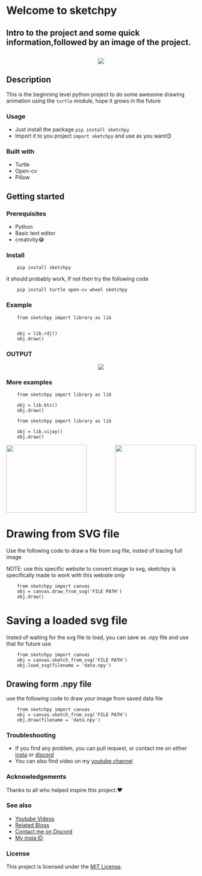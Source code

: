 # Welcome to sketchpy

<h2>Intro to the project and some quick information,followed by an image of the project.<h2>

<div align="center">
    <img src = "images/rdj.jpg"></a>
</div>

## Description

This is the beginning level python project to do some awesome drawing animation using the `turtle` module, hope it grows in the future

### Usage

- Just install the package `pip install sketchpy`
- Import it to you project `import sketchpy` and use as you want😊

### Built with

- Turtle 
- Open-cv
- Pillow

## Getting started

### Prerequisites

- Python
- Basic text editor
- creativity😂

### Install

```
    pip install sketchpy
```
it should probably work, If not then try the following code
    
```
    pip install turtle open-cv wheel sketchpy
```


### Example

```
    from sketchpy import library as lib
    

    obj = lib.rdj()
    obj.draw()
```

### OUTPUT
<div align = "center">
   <img src = "https://user-images.githubusercontent.com/80098044/154792552-59c53805-35b9-46e0-be37-2c5dae0a87d1.gif">
</div>

    
### More examples

```
    from sketchpy import library as lib
    
    obj = lib.bts()
    obj.draw()
```

```
    from sketchpy import library as lib

    obj = lib.vijay()
    obj.draw()
```
<div align = 'center' style = "display: flex; justify-content: space-between;"> 
<img src = "https://user-images.githubusercontent.com/80098044/154793329-e8ec9635-b49e-4898-8a3e-6462645d6c8c.gif" height = 180 width = 214>
<img src = "https://user-images.githubusercontent.com/80098044/154793382-6d012c24-adbf-4c5a-bd51-b5095a34e9fe.gif" height = 180 width = 214>
</div>
    
# Drawing from SVG file
    
Use the following code to draw a file from svg file, insted of tracing full image
    
NOTE: use this specific website to convert image to svg, sketchpy is specifically 
      made to work with this website only
    
```
    from sketchpy import canvas
    obj = canvas.draw_from_svg('FILE PATH')
    obj.draw()
```
    
# Saving a loaded svg file

Insted of waiting for the svg file to load, you can save as .npy file and use that for future use
    
```
    from sketchpy import canvas
    obj = canvas.sketch_from_svg('FILE PATH')
    obj.load_svg(filename = 'data.npy')
```

## Drawing form .npy file

use the following code to draw your image from saved data file
    
```
    from sketchpy import canvas
    obj = canvas.sketch_from_svg('FILE PATH')
    obj.draw(filename = 'data.npy')
``` 

### Troubleshooting

- If you find any problem, you can pull request, or contact me on either [insta](https://www.instagram.com/mr.m_y_s_t_e_r_y/) or [discord](https://discord.gg/r2KFa73PM2)
- You can also find video on my [youtube channel](https://www.youtube.com/playlist?list=PLb1Kbw_2jl_mr3A_cl6pXA1N5lwtHCx_7)




### Acknowledgements

Thanks to all who helped inspire this project.❤

### See also

- [Youtube Videos](https://www.youtube.com/playlist?list=PLb1Kbw_2jl_mr3A_cl6pXA1N5lwtHCx_7)
- [Related Blogs](https://codehub0.blogspot.com/)
- [Contact me on Discord](https://discord.gg/r2KFa73PM2)
- [My insta ID](https://www.instagram.com/mr.m_y_s_t_e_r_y/)


### License

This project is licensed under the [MIT License](https://github.com/MRMYSTERY003/sketchpy/blob/main/LICENSE).
